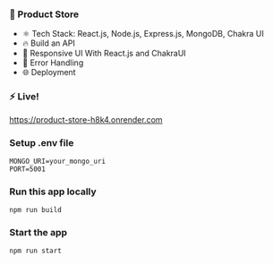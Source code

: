 ### 🚀 Product Store

- ⚛️ Tech Stack: React.js, Node.js, Express.js, MongoDB, Chakra UI
- 🔥 Build an API
- 📱 Responsive UI With React.js and ChakraUI
- 🐞 Error Handling
- 🌐 Deployment

### ⚡ Live!

https://product-store-h8k4.onrender.com

### Setup .env file

```shell
MONGO_URI=your_mongo_uri
PORT=5001
```

### Run this app locally

```shell
npm run build
```

### Start the app

```shell
npm run start
```
